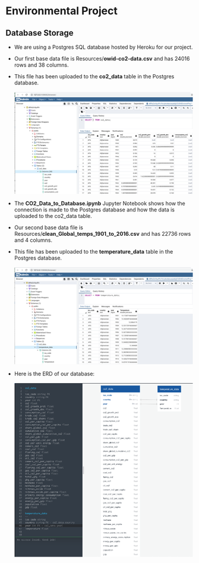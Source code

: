 # Environmental Project

## Database Storage

- We are using a Postgres SQL database hosted by Heroku for our project.

- Our first base data file is Resources/<b>owid-co2-data.csv</b> and has 24016 rows and 38 columns.

- This file has been uploaded to the <b>co2_data</b> table in the Postgres database.<br><br>
<img src=Resources/co2_data_db.png></img><br>

- The <b>CO2_Data_to_Database.ipynb</b> Jupyter Notebook shows how the connection is made to the Postgres database and how the data is uploaded to the co2_data table.

- Our second base data file is Resources/<b>clean_Global_temps_1901_to_2016.csv</b> and has 22736 rows and 4 columns.

- This file has been uploaded to the <b>temperature_data</b> table in the Postgres database.<br><br>
<img src=Resources/temperature_data_db.png></img><br>

- Here is the ERD of our database:<br><br>
<img src=Resources/ERD.png></img>